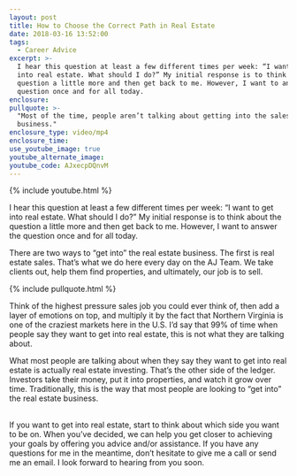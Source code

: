 ```yaml
---
layout: post
title: How to Choose the Correct Path in Real Estate
date: 2018-03-16 13:52:00
tags:
  - Career Advice
excerpt: >-
  I hear this question at least a few different times per week: “I want to get
  into real estate. What should I do?” My initial response is to think about the
  question a little more and then get back to me. However, I want to answer the
  question once and for all today.
enclosure:
pullquote: >-
  "Most of the time, people aren’t talking about getting into the sales
  business."
enclosure_type: video/mp4
enclosure_time:
use_youtube_image: true
youtube_alternate_image:
youtube_code: AJxecpDQnvM
---
```


{% include youtube.html %}

I hear this question at least a few different times per week: “I want to get into real estate. What should I do?” My initial response is to think about the question a little more and then get back to me. However, I want to answer the question once and for all today.<br>

There are two ways to “get into” the real estate business. The first is real estate sales. That’s what we do here every day on the AJ Team. We take clients out, help them find properties, and ultimately, our job is to sell.

{% include pullquote.html %}

Think of the highest pressure sales job you could ever think of, then add a layer of emotions on top, and multiply it by the fact that Northern Virginia is one of the craziest markets here in the U.S. I’d say that 99% of time when people say they want to get into real estate, this is not what they are talking about.

What most people are talking about when they say they want to get into real estate is actually real estate investing. That’s the other side of the ledger. Investors take their money, put it into properties, and watch it grow over time. Traditionally, this is the way that most people are looking to “get into” the real estate business.<br><br>

If you want to get into real estate, start to think about which side you want to be on. When you’ve decided, we can help you get closer to achieving your goals by offering you advice and/or assistance. If you have any questions for me in the meantime, don’t hesitate to give me a call or send me an email. I look forward to hearing from you soon.